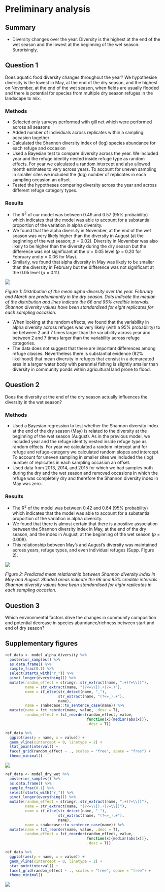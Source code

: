Preliminary analysis
================

## Summary

  - Diversity changes over the year. Diversity is the highest at the end
    of the wet season and the lowest at the beginning of the wet season.
    Surprisingly,

## Question 1

Does aquatic food diversity changes throughout the year? We hypothesise
diversity is the lowest in May, at the end of the dry season, and the
highest on November, at the end of the wet season, when fields are
usually flooded and there is potential for species from multiple dry
season refuges in the landscape to mix.

### Methods

  - Selected only surveys performed with gill net which were performed
    across all seasons
  - Added number of individuals across replicates within a sampling
    occasion together
  - Calculated the Shannon diversity index of (log) species abundance
    for each refuge and occasion
  - Used a Bayesian test to compare diversity across the year. We
    included year and the refuge identity nested inside refuge type as
    random effects. For year we calculated a random intercept and also
    allowed month estimates to vary across years. To account for uneven
    sampling in smaller sites we included the (log) number of replicates
    in each sampling occasion an offset.
  - Tested the hypotheses comparing diversity across the year and across
    different refuge category types.

### Results

  - The R<sup>2</sup> of our model was between 0.49 and 0.57 (95%
    probability) which indicates that the model was able to account for
    a substantial proportion of the variation in alpha diversity.
  - We found that the alpha diversity in November, at the end of the wet
    season was very likely higher than the diversity in August (at the
    beginning of the wet season; *p* = 0.02). Diversity in November was
    also likely to be higher than the diversity during the dry season
    but the difference was not significant at the *α* = 0.05 level (*p*
    = 0.20 for February and *p* = 0.06 for May).
  - Similarly, we found that alpha diversity in May was likely to be
    smaller than the diversity in February but the difference was not
    significant at the 0.05 level (*p* = 0.11).

![](report_files/figure-gfm/diversity-over-year-1.png)<!-- -->

*Figure 1: Distribution of the mean alpha-diversity over the year.
February and March are predominantly in the dry season. Dots indicate
the median of the distribution and lines indicate the 66 and 95%
credible intervals. Shannon diversity values have been standardised for
eight replicates for each sampling occasion.*

  - When looking at the random effects, we found that the variability in
    alpha diversity across refuges was very likely (with a 95%
    probability) to be between 2 and 7 times larger than the variability
    across year and between 2 and 7 times larger than the variability
    across refuge categories.
  - The data does not suggest that there are important differences among
    refuge classes. Nevertheless there is substantial evidence (82%
    likelihood) that mean diversity in refuges that consist in a
    demarcated area in a larger water body with perennial fishing is
    slightly smaller than diversity in community ponds within
    agricultural land prone to flood.

## Question 2

Does the diversity at the end of the dry season actually influences the
diversity in the wet season?

### Methods

  - Used a Bayesian regression to test whether the Shannon diversity
    index at the end of the dry season (May) is related to the diversity
    at the beginning of the wet season (August). As in the previous
    model, we included year and the refuge identity nested inside refuge
    type as random effects. For year we calculated a random intercept
    and for refuge and refuge-category we calculated random slopes and
    intercept. To account for uneven sampling in smaller sites we
    included the (log) number of replicates in each sampling occasion an
    offset.
  - Used data from 2013, 2014, and 2015 for which we had samples both
    during the dry and the wet season and removed occasions in which the
    refuge was completely dry and therefore the Shannon diversity index
    in May was zero.

### Results

  - The R<sup>2</sup> of the model was between 0.42 and 0.64 (95%
    probability) which indicates that the model was able to account for
    a substantial proportion of the variation in alpha diversity.
  - We found that there is almost certain that there is a positive
    association between the Shannon diversity index in May, at the end
    of the dry season, and the index in August, at the beginning of the
    wet season (*p* = 0.009).
  - This relationship between May’s and August’s diversity was
    maintained across years, refuge types, and even individual refuges
    (Supp. Figure 2).

![](report_files/figure-gfm/drywet-relationship-1.png)<!-- -->

*Figure 2: Predicted mean relationship between Shannon diversity index
in May and August. Shaded areas indicate the 66 and 95% credible
intervals. Shannon diversity values have been standardised for eighr
replicates in each sampling occasion.*

## Question 3

Which environmental factors drive the changes in community composition
and potential decrease in species abundance/richness between start and
end of dry season?

## Supplementary figures

``` r
ref_data <- model_alpha_diversity %>%
  posterior_samples() %>%
  as.data.frame() %>%
  sample_frac(0.1) %>%
  select(starts_with("r_")) %>%
  pivot_longer(everything()) %>%
  mutate(random_effect = stringr::str_extract(name, ".+(?=\\[)"),
         name = str_extract(name, "(?<=\\[).+(?=,)"),
         name = if_else(str_detect(name, "_"),
                        str_extract(name, "(?<=_).+"),
                        name),
         name = snakecase::to_sentence_case(name)) %>%
  mutate(name = fct_reorder(name, value, .desc = T), 
         random_effect = fct_reorder(random_effect, value, 
                                     function(x){median(abs(x))}, 
                                     .desc = T))

ref_data %>%
  ggplot(aes(y = name, x = value)) +
  geom_vline(xintercept = 0, linetype = 2) +
  stat_pointinterval() +
  facet_grid(random_effect ~ ., scales = "free", space = "free") +
  theme_minimal()
```

![](report_files/figure-gfm/adiversity-random-figure-1.png)<!-- -->

``` r
ref_data <- model_dry_wet %>%
  posterior_samples() %>%
  as.data.frame() %>%
  sample_frac(0.1) %>%
  select(starts_with("r_")) %>%
  pivot_longer(everything()) %>%
  mutate(random_effect = stringr::str_extract(name, ".+(?=\\[)"),
         name = str_extract(name, "(?<=\\[).+(?=\\])"),
         name = if_else(str_detect(name, "_"),
                        str_extract(name, "(?<=_).+"),
                        name),
         name = snakecase::to_sentence_case(name)) %>%
  mutate(name = fct_reorder(name, value, .desc = T), 
         random_effect = fct_reorder(random_effect, value, 
                                     function(x){median(abs(x))}, 
                                     .desc = T))

ref_data %>%
  ggplot(aes(y = name, x = value)) +
  geom_vline(xintercept = 0, linetype = 2) +
  stat_pointinterval() +
  facet_grid(random_effect ~ ., scales = "free", space = "free") +
  theme_minimal()
```

![](report_files/figure-gfm/unnamed-chunk-1-1.png)<!-- -->
